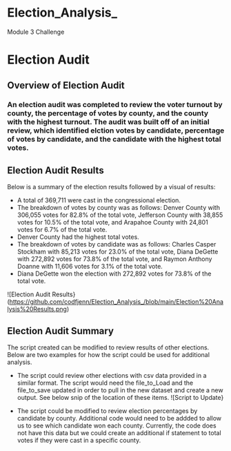 # Election_Analysis_
Module 3 Challenge
# Election Audit 

## Overview of Election Audit
### An election audit was completed to review the voter turnout by county, the percentage of votes by county, and the county with the highest turnout. The audit was built off of an initial review, which identified elction votes by candidate, percentage of votes by candidate, and the candidate with the highest total votes. 

## Election Audit Results
Below is a summary of the election results followed by a visual of results:
- A total of 369,711 were cast in the congressional election. 
- The breakdown of votes by county was as follows: Denver County with 306,055 votes for 82.8% of the total vote, Jefferson County with 38,855 votes for 10.5% of the total vote, and Arapahoe County with 24,801 votes for 6.7% of the total vote.   
- Denver County had the highest total votes.
- The breakdown of votes by candidate was as follows: Charles Casper Stockham with 85,213 votes for 23.0% of the total vote, Diana DeGette with 272,892 votes for 73.8% of the total vote, and Raymon Anthony Doanne with 11,606 votes for 3.1% of the total vote.
- Diana DeGette won the election with 272,892 votes for 73.8% of the total vote. 

![Election Audit Results}(https://github.com/codfjenn/Election_Analysis_/blob/main/Election%20Analysis%20Results.png)

## Election Audit Summary
The script created can be modified to review results of other elections. Below are two examples for how the script could be used for additional analysis. 
- The script could review other elections with csv data provided in a similar format. The script would need the file_to_Load and the file_to_save updated in order to pull in the new dataset and create a new output. See below snip of the location of these items. 
![Script to Update}

- The script could be modified to review election percentages by candidate by county. Additional code would need to be addded to allow us to see which candidate won each county. Currently, the code does not have this data but we could create an additional if statement to total votes if they were cast in a specific county. 
